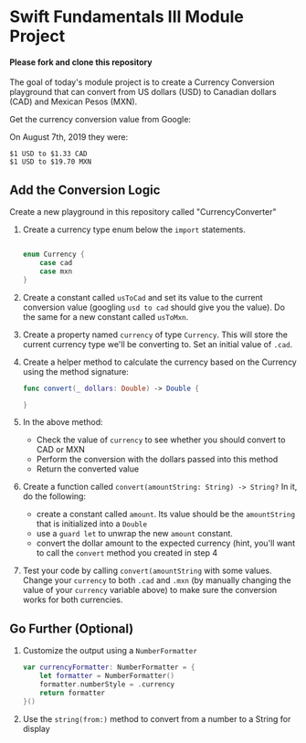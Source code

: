 # Swift Fundamentals III Module Project

#### **Please fork and clone this repository**

The goal of today's module project is to create a Currency Conversion playground that can convert from US dollars (USD) to Canadian dollars (CAD) and Mexican Pesos (MXN).

Get the currency conversion value from Google:

On August 7th, 2019 they were:

	$1 USD to $1.33 CAD
	$1 USD to $19.70 MXN

## Add the Conversion Logic

Create a new playground in this repository called "CurrencyConverter"

1. Create a currency type enum below the `import` statements.

	```swift
    
	enum Currency {
	    case cad
	    case mxn
	}
	```
2. Create a constant called `usToCad` and set its value to the current conversion value (googling `usd to cad` should give you the value). Do the same for a new constant called `usToMxn`.
3. Create a property named `currency` of type `Currency`. This will store the current currency type we'll be converting to. Set an initial value of `.cad`.
4. Create a helper method to calculate the currency based on the Currency using the method signature:
	```swift
	func convert(_ dollars: Double) -> Double {
	
	}
	```
5. In the above method:
    * Check the value of `currency` to see whether you should convert to CAD or MXN
    * Perform the conversion with the dollars passed into this method
    * Return the converted value
6. Create a function called `convert(amountString: String) -> String?` In it, do the following:
    * create a constant called `amount`. Its value should be the `amountString` that is initialized into a `Double`
    * use a `guard let` to unwrap the new `amount` constant.
    * convert the dollar amount to the expected currency (hint, you'll want to call the `convert` method you created in step 4
7. Test your code by calling `convert(amountString` with some values. Change your `currency` to both `.cad` and `.mxn` (by manually changing the value of your `currency` variable above) to make sure the conversion works for both currencies.


## Go Further (Optional)

1. Customize the output using a `NumberFormatter`

	```swift
	var currencyFormatter: NumberFormatter = {
	    let formatter = NumberFormatter()
	    formatter.numberStyle = .currency
	    return formatter
	}()
	```

2. Use the `string(from:)` method to convert from a number to a String for display


